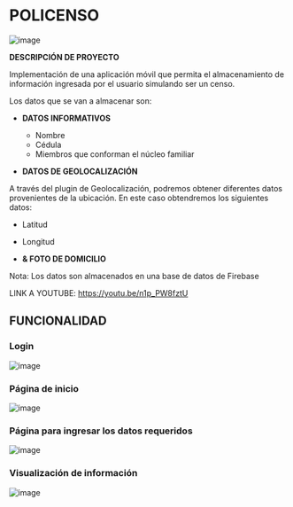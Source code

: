 # POLICENSO

![image](https://user-images.githubusercontent.com/74751902/221698892-61072268-3e51-48bb-be19-fbad5d654aa4.png)

**DESCRIPCIÓN DE PROYECTO**

Implementación de una aplicación móvil que permita el almacenamiento de información ingresada por el usuario simulando ser un censo.

Los datos que se van a almacenar son:

- **DATOS INFORMATIVOS**
  - Nombre
  - Cédula
  - Miembros que conforman el núcleo familiar
 
- **DATOS DE GEOLOCALIZACIÓN**

A través del plugin de Geolocalización, podremos obtener diferentes datos provenientes de la ubicación. En este caso obtendremos los siguientes datos: 
  - Latitud
  - Longitud
  
- **& FOTO DE DOMICILIO**   


Nota: Los datos son almacenados en una base de datos de Firebase

LINK A YOUTUBE: https://youtu.be/n1p_PW8fztU


## FUNCIONALIDAD

### Login

![image](https://user-images.githubusercontent.com/74751902/221698892-61072268-3e51-48bb-be19-fbad5d654aa4.png)

### Página de inicio

![image](https://user-images.githubusercontent.com/74751902/221699079-dbccb9f3-1bb8-4402-95ee-07f73009b628.png)

### Página para ingresar los datos requeridos

![image](https://user-images.githubusercontent.com/74751902/221699263-6a42e6ff-dc96-43ad-9f4d-66be9208a8dc.png)

### Visualización de información

![image](https://user-images.githubusercontent.com/74751902/221699470-a1562a7b-4f74-4d8c-a6f0-dad4395afd42.png)


